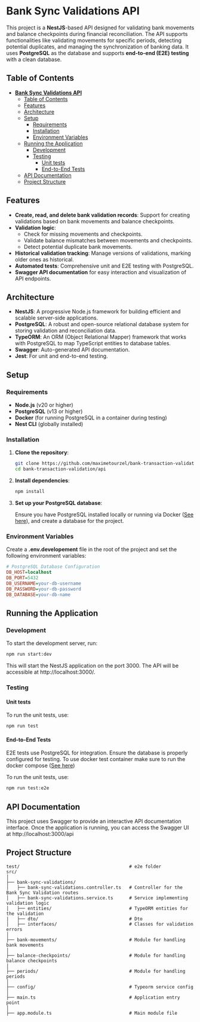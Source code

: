 # **Bank Sync Validations API**

This project is a **NestJS**-based API designed for validating bank movements and balance checkpoints during financial reconciliation. The API supports functionalities like validating movements for specific periods, detecting potential duplicates, and managing the synchronization of banking data. It uses **PostgreSQL** as the database and supports **end-to-end (E2E) testing** with a clean database.

## Table of Contents

- [**Bank Sync Validations API**](#bank-sync-validations-api)
  - [Table of Contents](#table-of-contents)
  - [Features](#features)
  - [Architecture](#architecture)
  - [Setup](#setup)
    - [Requirements](#requirements)
    - [Installation](#installation)
    - [Environment Variables](#environment-variables)
  - [Running the Application](#running-the-application)
    - [Development](#development)
    - [Testing](#testing)
      - [Unit tests](#unit-tests)
      - [End-to-End Tests](#end-to-end-tests)
  - [API Documentation](#api-documentation)
  - [Project Structure](#project-structure)

## Features

- **Create, read, and delete bank validation records**: Support for creating validations based on bank movements and balance checkpoints.
- **Validation logic**:
  - Check for missing movements and checkpoints.
  - Validate balance mismatches between movements and checkpoints.
  - Detect potential duplicate bank movements.
- **Historical validation tracking**: Manage versions of validations, marking older ones as historical.
- **Automated tests**: Comprehensive unit and E2E testing with PostgreSQL.
- **Swagger API documentation** for easy interaction and visualization of API endpoints.

## Architecture

- **NestJS**: A progressive Node.js framework for building efficient and scalable server-side applications.
- **PostgreSQL**: A robust and open-source relational database system for storing validation and reconciliation data.
- **TypeORM**: An ORM (Object Relational Mapper) framework that works with PostgreSQL to map TypeScript entities to database tables.
- **Swagger**: Auto-generated API documentation.
- **Jest**: For unit and end-to-end testing.

## Setup

### Requirements

- **Node.js** (v20 or higher)
- **PostgreSQL** (v13 or higher)
- **Docker** (for running PostgreSQL in a container during testing)
- **Nest CLI** (globally installed)

### Installation

1. **Clone the repository**:

    ```bash
    git clone https://github.com/maximetourzel/bank-transaction-validation
    cd bank-transaction-validation/api
    ```

2. **Install dependencies**:
    ```bash
    npm install
    ```

3. **Set up your PostgreSQL database**:

    Ensure you have PostgreSQL installed locally or running via Docker ([See here](../README.md#docker-setup)), and create a database for the project.
  
### Environment Variables
Create a **.env.developement** file in the root of the project and set the following environment variables:

```ini
# PostgreSQL Database Configuration
DB_HOST=localhost
DB_PORT=5432
DB_USERNAME=your-db-username
DB_PASSWORD=your-db-password
DB_DATABASE=your-db-name
```

## Running the Application

### Development

To start the development server, run:
```bash
npm run start:dev
```

This will start the NestJS application on the port 3000. The API will be accessible at http://localhost:3000/.

### Testing

#### Unit tests

To run the unit tests, use:
```bash
npm run test
```

#### End-to-End Tests

E2E tests use PostgreSQL for integration. Ensure the database is properly configured for testing. To use docker test container make sure to run the docker compose ([See here](../README.md#docker-setup))

To run the unit tests, use:
```bash
npm run test:e2e
```

## API Documentation

This project uses Swagger to provide an interactive API documentation interface. Once the application is running, you can access the Swagger UI at http://localhost:3000/api

## Project Structure

```plaintext
test/                                         # e2e folder
src/
│
├── bank-sync-validations/
│   ├── bank-sync-validations.controller.ts   # Controller for the Bank Sync Validation routes
│   ├── bank-sync-validations.service.ts      # Service implementing validation logic
│   ├── entities/                             # TypeORM entities for the validation
|   ├── dto/                                  # Dto
│   ├── interfaces/                           # Classes for validation errors
│
├── bank-movements/                           # Module for handling bank movements
│
├── balance-checkpoints/                      # Module for handling balance checkpoints
│
├── periods/                                  # Module for handling periods
│
├── config/                                   # Typeorm service config
│
├── main.ts                                   # Application entry point
│
├── app.module.ts                             # Main module file
```
